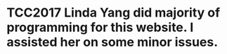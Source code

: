 # TCC2017     Linda Yang did majority of programming for this website. I assisted her on some minor issues. 
